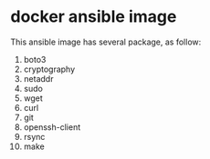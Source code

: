 # docker ansible image
This ansible image has several package, as follow:
1. boto3
2. cryptography
3. netaddr
4. sudo
5. wget
6. curl
7. git
8. openssh-client
9. rsync
10. make